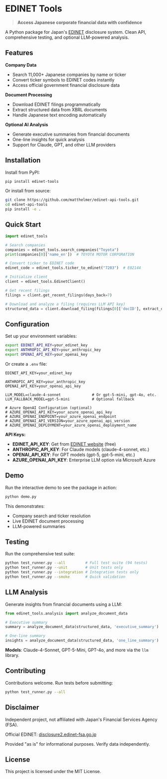 # EDINET Tools

> **Access Japanese corporate financial data with confidence**

A Python package for Japan's [EDINET](https://disclosure2.edinet-fsa.go.jp/) disclosure system. Clean API, comprehensive testing, and optional LLM-powered analysis.

## Features

**Company Data**
- Search 11,000+ Japanese companies by name or ticker
- Convert ticker symbols to EDINET codes instantly
- Access official government financial disclosure data

**Document Processing**
- Download EDINET filings programmatically
- Extract structured data from XBRL documents
- Handle Japanese text encoding automatically

**Optional AI Analysis**
- Generate executive summaries from financial documents  
- One-line insights for quick analysis
- Support for Claude, GPT, and other LLM providers

## Installation

Install from PyPI:

```bash
pip install edinet-tools
```

Or install from source:

```bash
git clone https://github.com/matthelmer/edinet-api-tools.git
cd edinet-api-tools
pip install -e .
```

## Quick Start

```python
import edinet_tools

# Search companies
companies = edinet_tools.search_companies("Toyota")
print(companies[0]['name_en'])  # TOYOTA MOTOR CORPORATION

# Convert ticker to EDINET code
edinet_code = edinet_tools.ticker_to_edinet("7203")  # E02144

# Initialize client
client = edinet_tools.EdinetClient()

# Get recent filings
filings = client.get_recent_filings(days_back=7)

# Download and analyze a filing (requires LLM API key)
structured_data = client.download_filing(filings[0]['docID'], extract_data=True)
```

## Configuration

Set up your environment variables:

```bash
export EDINET_API_KEY=your_edinet_key
export ANTHROPIC_API_KEY=your_anthropic_key
export OPENAI_API_KEY=your_openai_key
```

Or create a `.env` file:

```dotenv
EDINET_API_KEY=your_edinet_key

ANTHROPIC_API_KEY=your_anthropic_key
OPENAI_API_KEY=your_openai_api_key

LLM_MODEL=claude-4-sonnet              # Or gpt-5-mini, gpt-4o, etc.
LLM_FALLBACK_MODEL=gpt-5-mini          # Optional fallback

# Azure OpenAI Configuration (optional)
# AZURE_OPENAI_API_KEY=your_azure_openai_api_key
# AZURE_OPENAI_ENDPOINT=your_azure_openai_endpoint
# AZURE_OPENAI_API_VERSION=your_azure_openai_api_version
# AZURE_OPENAI_DEPLOYMENT=your_azure_openai_deployment_name
```

**API Keys:**
- **EDINET_API_KEY**: Get from [EDINET website](https://disclosure2.edinet-fsa.go.jp/) (free)
- **ANTHROPIC_API_KEY**: For Claude models (claude-4-sonnet, etc.)
- **OPENAI_API_KEY**: For GPT models (gpt-5, gpt-5-mini, etc.)
- **AZURE_OPENAI_API_KEY**: Enterprise LLM option via Microsoft Azure

## Demo

Run the interactive demo to see the package in action:

```bash
python demo.py
```

This demonstrates:
- Company search and ticker resolution
- Live EDINET document processing
- LLM-powered summaries

## Testing

Run the comprehensive test suite:

```bash
python test_runner.py --all         # Full test suite (94 tests)
python test_runner.py --unit        # Unit tests only
python test_runner.py --integration # Integration tests only
python test_runner.py --smoke       # Quick validation
```

## LLM Analysis

Generate insights from financial documents using a LLM:

```python
from edinet_tools.analysis import analyze_document_data

# Executive summary
summary = analyze_document_data(structured_data, 'executive_summary')

# One-line summary
insights = analyze_document_data(structured_data, 'one_line_summary')
```

**Models**: Claude-4-Sonnet, GPT-5-Mini, GPT-4o, and more via the `llm` library.

## Contributing

Contributions welcome. Run tests before submitting:

```bash
python test_runner.py --all
```

## Disclaimer

Independent project, not affiliated with Japan's Financial Services Agency (FSA).

Official EDINET: [disclosure2.edinet-fsa.go.jp](https://disclosure2.edinet-fsa.go.jp/)

Provided "as is" for informational purposes. Verify data independently.

## License

This project is licensed under the MIT License.
